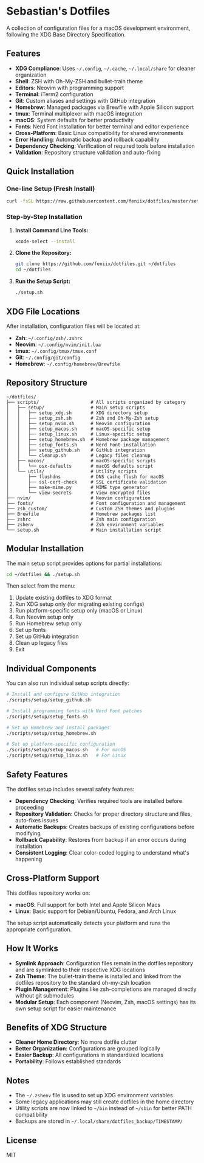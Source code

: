 # Sebastian's Dotfiles

A collection of configuration files for a macOS development environment, following the XDG Base Directory Specification.

## Features

- **XDG Compliance**: Uses `~/.config`, `~/.cache`, `~/.local/share` for cleaner organization
- **Shell**: ZSH with Oh-My-ZSH and bullet-train theme
- **Editors**: Neovim with programming support
- **Terminal**: iTerm2 configuration
- **Git**: Custom aliases and settings with GitHub integration
- **Homebrew**: Managed packages via Brewfile with Apple Silicon support
- **tmux**: Terminal multiplexer with macOS integration
- **macOS**: System defaults for better productivity
- **Fonts**: Nerd Font installation for better terminal and editor experience
- **Cross-Platform**: Basic Linux compatibility for shared environments
- **Error Handling**: Automatic backup and rollback capability
- **Dependency Checking**: Verification of required tools before installation
- **Validation**: Repository structure validation and auto-fixing

## Quick Installation

### One-line Setup (Fresh Install)

```bash
curl -fsSL https://raw.githubusercontent.com/feniix/dotfiles/master/setup.sh | bash
```

### Step-by-Step Installation

1. **Install Command Line Tools:**
   ```bash
   xcode-select --install
   ```

2. **Clone the Repository:**
   ```bash
   git clone https://github.com/feniix/dotfiles.git ~/dotfiles
   cd ~/dotfiles
   ```

3. **Run the Setup Script:**
   ```bash
   ./setup.sh
   ```

## XDG File Locations

After installation, configuration files will be located at:

- **Zsh**: `~/.config/zsh/.zshrc`
- **Neovim**: `~/.config/nvim/init.lua`
- **tmux**: `~/.config/tmux/tmux.conf`
- **Git**: `~/.config/git/config`
- **Homebrew**: `~/.config/homebrew/Brewfile`

## Repository Structure

```
~/dotfiles/
├── scripts/                   # All scripts organized by category
│   ├── setup/                 # Main setup scripts
│   │   ├── setup_xdg.sh       # XDG directory setup
│   │   ├── setup_zsh.sh       # Zsh and Oh-My-Zsh setup
│   │   ├── setup_nvim.sh      # Neovim configuration
│   │   ├── setup_macos.sh     # macOS-specific setup
│   │   ├── setup_linux.sh     # Linux-specific setup
│   │   ├── setup_homebrew.sh  # Homebrew package management
│   │   ├── setup_fonts.sh     # Nerd Font installation
│   │   ├── setup_github.sh    # GitHub integration
│   │   └── cleanup.sh         # Legacy files cleanup
│   ├── macos/                 # macOS-specific scripts
│   │   └── osx-defaults       # macOS defaults script
│   └── utils/                 # Utility scripts
│       ├── flushdns           # DNS cache flush for macOS
│       ├── ssl-cert-check     # SSL certificate validation
│       ├── make-mime.py       # MIME type generator
│       └── view-secrets       # View encrypted files
├── nvim/                      # Neovim configuration
├── fonts/                     # Font configuration and management
├── zsh_custom/                # Custom ZSH themes and plugins
├── Brewfile                   # Homebrew packages list
├── zshrc                      # Zsh main configuration
├── zshenv                     # Zsh environment variables
└── setup.sh                   # Main installation script
```

## Modular Installation

The main setup script provides options for partial installations:

```bash
cd ~/dotfiles && ./setup.sh
```

Then select from the menu:
1. Update existing dotfiles to XDG format
2. Run XDG setup only (for migrating existing configs)
3. Run platform-specific setup only (macOS or Linux)
4. Run Neovim setup only
5. Run Homebrew setup only
6. Set up fonts
7. Set up GitHub integration
8. Clean up legacy files
9. Exit

## Individual Components

You can also run individual setup scripts directly:

```bash
# Install and configure GitHub integration
./scripts/setup/setup_github.sh

# Install programming fonts with Nerd Font patches
./scripts/setup/setup_fonts.sh

# Set up Homebrew and install packages
./scripts/setup/setup_homebrew.sh

# Set up platform-specific configuration
./scripts/setup/setup_macos.sh   # For macOS
./scripts/setup/setup_linux.sh   # For Linux
```

## Safety Features

The dotfiles setup includes several safety features:

- **Dependency Checking**: Verifies required tools are installed before proceeding
- **Repository Validation**: Checks for proper directory structure and files, auto-fixes issues
- **Automatic Backups**: Creates backups of existing configurations before modifying
- **Rollback Capability**: Restores from backup if an error occurs during installation
- **Consistent Logging**: Clear color-coded logging to understand what's happening

## Cross-Platform Support

This dotfiles repository works on:

- **macOS**: Full support for both Intel and Apple Silicon Macs
- **Linux**: Basic support for Debian/Ubuntu, Fedora, and Arch Linux

The setup script automatically detects your platform and runs the appropriate configuration.

## How It Works

- **Symlink Approach**: Configuration files remain in the dotfiles repository and are symlinked to their respective XDG locations
- **Zsh Theme**: The bullet-train theme is installed and linked from the dotfiles repository to the standard oh-my-zsh location
- **Plugin Management**: Plugins like zsh-completions are managed directly without git submodules
- **Modular Setup**: Each component (Neovim, Zsh, macOS settings) has its own setup script for easier maintenance

## Benefits of XDG Structure

- **Cleaner Home Directory**: No more dotfile clutter
- **Better Organization**: Configurations are grouped logically
- **Easier Backup**: All configurations in standardized locations
- **Portability**: Follows established standards

## Notes

- The `~/.zshenv` file is used to set up XDG environment variables
- Some legacy applications may still create dotfiles in the home directory
- Utility scripts are now linked to `~/bin` instead of `~/sbin` for better PATH compatibility
- Backups are stored in `~/.local/share/dotfiles_backup/TIMESTAMP/`

## License

MIT 